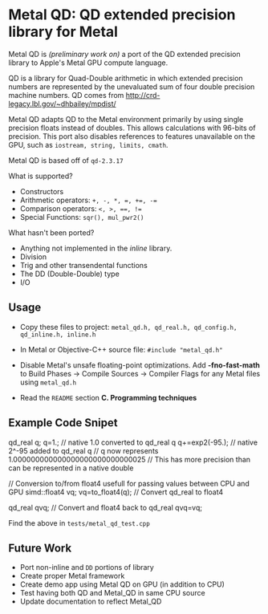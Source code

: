 # Metal QD: QD extended precision library for Metal

Metal QD is _(preliminary work on)_ a port of the QD extended precision library to Apple's Metal GPU compute language.

QD is a library for Quad-Double arithmetic in which extended precision numbers are represented by the unevaluated sum of four double precision machine numbers. QD comes from http://crd-legacy.lbl.gov/~dhbailey/mpdist/

Metal QD adapts QD to the Metal environment primarily by using single precision floats instead of doubles. This allows calculations with 96-bits of precision. This port also disables references to features unavailable on the GPU, such as `iostream, string, limits, cmath`.

Metal QD is based off of `qd-2.3.17`

What is supported?
* Constructors
* Arithmetic operators: `+, -, *, =, +=, -=`
* Comparison operators: `<, >, ==, !=`
* Special Functions: `sqr(), mul_pwr2()`

What hasn't been ported?
* Anything not implemented in the _inline_ library.
* Division
* Trig and other transendental functions
* The DD (Double-Double) type
* I/O

## Usage

* Copy these files to project: `metal_qd.h, qd_real.h, qd_config.h, qd_inline.h, inline.h`

* In Metal or Objective-C++ source file: `#include "metal_qd.h"`

* Disable Metal's unsafe floating-point optimizations.
Add **-fno-fast-math** to Build Phases -> Compile Sources -> Compiler Flags for any Metal files using `metal_qd.h`
* Read the `README` section **C. Programming techniques**


## Example Code Snipet

qd_real q;
q=1.;            // native 1.0 converted to qd_real q
q+=exp2(-95.);   // native 2^-95 added to qd_real q
// q now represents 1.000000000000000000000000000025
// This has more precision than can be represented in a native double

// Conversion to/from float4 usefull for passing values between CPU and GPU
simd::float4 vq;
vq=to_float4(q); // Convert qd_real to float4

qd_real qvq;     // Convert and float4 back to qd_real
qvq=vq;

Find the above in `tests/metal_qd_test.cpp`

## Future Work

* Port non-inline and `DD` portions of library
* Create proper Metal framework
* Create demo app using Metal QD on GPU (in addition to CPU)
* Test having both QD and Metal_QD in same CPU source
* Update documentation to reflect Metal_QD
